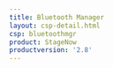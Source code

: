 ```yaml
---
title: Bluetooth Manager
layout: csp-detail.html
csp: bluetoothmgr
product: StageNow
productversion: '2.8'
---
```







